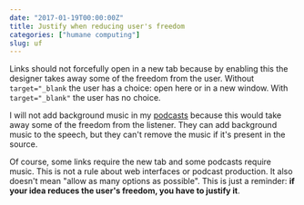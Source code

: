 ```yaml
---
date: "2017-01-19T00:00:00Z"
title: Justify when reducing user's freedom
categories: ["humane computing"]
slug: uf
---
```


Links should not forcefully open in a new tab because by enabling this the designer takes away some of the freedom from the user. Without `target="_blank` the user has a choice: open here or in a new window. With `target="_blank"` the user has no choice.

I will not add background music in my [podcasts](https://soundcloud.com/hexlet) because this would take away some of the freedom from the listener. They can add background music to the speech, but they can't remove the music if it's present in the source.

Of course, some links require the new tab and some podcasts require music. This is not a rule about web interfaces or podcast production. It also doesn't mean "allow as many options as possible". This is just a reminder: **if your idea reduces the user's freedom, you have to justify it**.

